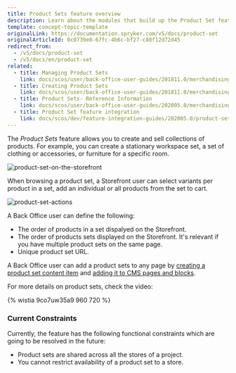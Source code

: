 ```yaml
---
title: Product Sets feature overview
description: Learn about the modules that build up the Product Set feature
template: concept-topic-template
originalLink: https://documentation.spryker.com/v5/docs/product-set
originalArticleId: 0c0739e8-67fc-4b6c-bf27-c88f12d72d45
redirect_from:
  - /v5/docs/product-set
  - /v5/docs/en/product-set
related:
  - title: Managing Product Sets
    link: docs/scos/user/back-office-user-guides/201811.0/merchandising/product-sets/managing-product-sets.html
  - title: Creating Product Sets
    link: docs/scos/user/back-office-user-guides/201811.0/merchandising/product-sets/creating-product-sets.html
  - title: Product Sets- Reference Information
    link: docs/scos/user/back-office-user-guides/202005.0/merchandising/product-sets/references/product-sets-reference-information.html
  - title: Product Set feature integration
    link: docs/scos/dev/feature-integration-guides/202005.0/product-set-feature-integration.html
---
```


The *Product Sets* feature allows you to create and sell collections of products. For example, you can create a stationary workspace set, a set of clothing or accessories, or furniture for a specific room.

![product-set-on-the-storefront](https://spryker.s3.eu-central-1.amazonaws.com/docs/Features/Product+Management/Product+Sets/product-set-on-the-storefront.png)

When browsing a product set, a Storefront user can select variants per product in a set, add an individual or all products from the set to cart.

![product-set-actions](https://spryker.s3.eu-central-1.amazonaws.com/docs/Features/Product+Management/Product+Sets/product-set-actions.png)


A Back Office user can define the following:
* The order of products in a set dispalyed on the Storefront.
* The order of products sets displayed on the Storefront. It's relevant if you have multiple product sets on the same page.
* Unique product set URL.


A Back Office user can add a product sets to any page by [creating a product set content item](/docs/scos/user/back-office-user-guides/{{page.version}}/content/content-items/creating-content-items.html) and [adding it to CMS pages and blocks](/docs/scos/user/back-office-user-guides/{{page.version}}/content/content-items/adding-content-items-to-cms-pages-and-blocks.html).


For more details on product sets, check the video:

{% wistia 9co7uw35a9 960 720 %}

### Current Constraints
Currently, the feature has the following functional constraints which are going to be resolved in the future:

* Product sets are shared across all the stores of a project.
* You cannot restrict availability of a product set to a store.
